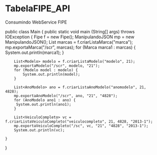# TabelaFIPE_API
Consumindo WebService FIPE


public class Main {
    public static void main (String[] args) throws IOException {
        Fipe f = new Fipe();
        ManipulandoJSON mp = new ManipulandoJSON();
        List<Marca> marcas = f.criarListaMarca("marca");
        mp.exportaMarca("/scr", marcas);
        for (Marca marca1 : marcas) {
            System.out.println(marca1);
        }

        List<Modelo> modelo = f.criarListaModelo("modelo", 21);
        mp.exportaModelo("/scr", modelo, "21");
        for (Modelo model : modelo) {
            System.out.println(model);
        }

        List<AnoModelo> ano = f.criarListaAnoModelo("anomodelo", 21, 4828);
        mp.exportaAnoModelo("/scr", ano, "21", "4828");
        for (AnoModelo ano1 : ano) {
         System.out.println(ano1);
        }

        List<VeiculoCompleto> vc = f.criarListaVeiculoCompleto("veiculocompleto", 21, 4828, "2013-1");
        mp.exportaVeiculoCompleto("/sc", vc, "21", "4828", "2013-1");
        System.out.println(vc);
    
    }
}
